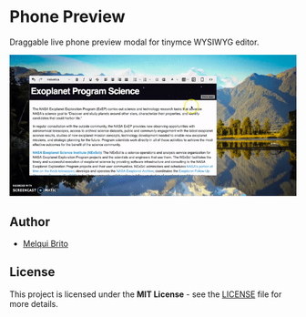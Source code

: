 # Phone Preview
Draggable live phone preview modal for tinymce WYSIWYG editor.

![demo](phone-preview-demo.gif)

## Author
* [Melqui Brito](https://github.com/melquibrito)

## License
This project is licensed under the __MIT License__ - see the [LICENSE](LICENSE) file for more details.
